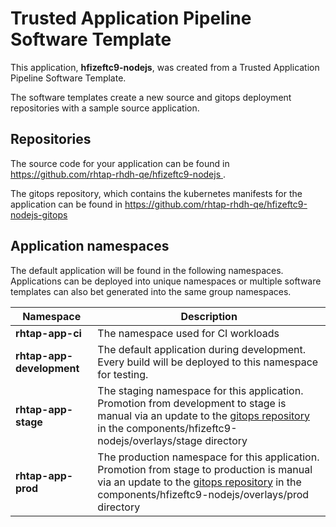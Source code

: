 # Trusted Application Pipeline Software Template

This application, **hfizeftc9-nodejs**, was created from a Trusted Application Pipeline Software Template.

The software templates create a new source and gitops deployment repositories with a sample source application. 

## Repositories

The source code for your application can be found in [https://github.com/rhtap-rhdh-qe/hfizeftc9-nodejs ](https://github.com/rhtap-rhdh-qe/hfizeftc9-nodejs ).
 
The gitops repository, which contains the kubernetes manifests for the application can be found in 
[https://github.com/rhtap-rhdh-qe/hfizeftc9-nodejs-gitops ](https://github.com/rhtap-rhdh-qe/hfizeftc9-nodejs-gitops ) 

## Application namespaces 

The default application will be found in the following namespaces. Applications can be deployed into unique namespaces or multiple software templates can also bet generated into the same group namespaces.  

|  Namespace   |  Description   |  
| -------- | -------- |
| **rhtap-app-ci** | The namespace used for CI workloads |
| **rhtap-app-development** | The default application during development. Every build will be deployed to this namespace for testing. |
| **rhtap-app-stage** | The staging namespace for this application. Promotion from development to stage is manual via an update to the [gitops repository](https://github.com/rhtap-rhdh-qe/hfizeftc9-nodejs-gitops ) in the components/hfizeftc9-nodejs/overlays/stage directory |
| **rhtap-app-prod** | The production namespace for this application. Promotion from stage to production is manual via an update to the [gitops repository](https://github.com/rhtap-rhdh-qe/hfizeftc9-nodejs-gitops ) in the components/hfizeftc9-nodejs/overlays/prod directory |